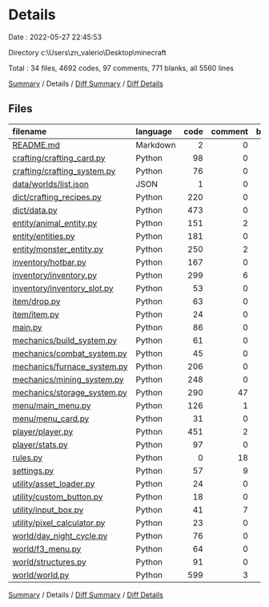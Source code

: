 # Details

Date : 2022-05-27 22:45:53

Directory c:\Users\zn_valerio\Desktop\minecraft

Total : 34 files,  4692 codes, 97 comments, 771 blanks, all 5560 lines

[Summary](results.md) / Details / [Diff Summary](diff.md) / [Diff Details](diff-details.md)

## Files
| filename | language | code | comment | blank | total |
| :--- | :--- | ---: | ---: | ---: | ---: |
| [README.md](/README.md) | Markdown | 2 | 0 | 1 | 3 |
| [crafting/crafting_card.py](/crafting/crafting_card.py) | Python | 98 | 0 | 23 | 121 |
| [crafting/crafting_system.py](/crafting/crafting_system.py) | Python | 76 | 0 | 13 | 89 |
| [data/worlds/list.json](/data/worlds/list.json) | JSON | 1 | 0 | 0 | 1 |
| [dict/crafting_recipes.py](/dict/crafting_recipes.py) | Python | 220 | 0 | 9 | 229 |
| [dict/data.py](/dict/data.py) | Python | 473 | 0 | 66 | 539 |
| [entity/animal_entity.py](/entity/animal_entity.py) | Python | 151 | 2 | 29 | 182 |
| [entity/entities.py](/entity/entities.py) | Python | 181 | 0 | 31 | 212 |
| [entity/monster_entity.py](/entity/monster_entity.py) | Python | 250 | 2 | 33 | 285 |
| [inventory/hotbar.py](/inventory/hotbar.py) | Python | 167 | 0 | 33 | 200 |
| [inventory/inventory.py](/inventory/inventory.py) | Python | 299 | 6 | 46 | 351 |
| [inventory/inventory_slot.py](/inventory/inventory_slot.py) | Python | 53 | 0 | 10 | 63 |
| [item/drop.py](/item/drop.py) | Python | 63 | 0 | 9 | 72 |
| [item/item.py](/item/item.py) | Python | 24 | 0 | 3 | 27 |
| [main.py](/main.py) | Python | 86 | 0 | 25 | 111 |
| [mechanics/build_system.py](/mechanics/build_system.py) | Python | 61 | 0 | 12 | 73 |
| [mechanics/combat_system.py](/mechanics/combat_system.py) | Python | 45 | 0 | 11 | 56 |
| [mechanics/furnace_system.py](/mechanics/furnace_system.py) | Python | 206 | 0 | 34 | 240 |
| [mechanics/mining_system.py](/mechanics/mining_system.py) | Python | 248 | 0 | 29 | 277 |
| [mechanics/storage_system.py](/mechanics/storage_system.py) | Python | 290 | 47 | 46 | 383 |
| [menu/main_menu.py](/menu/main_menu.py) | Python | 126 | 1 | 25 | 152 |
| [menu/menu_card.py](/menu/menu_card.py) | Python | 31 | 0 | 13 | 44 |
| [player/player.py](/player/player.py) | Python | 451 | 2 | 62 | 515 |
| [player/stats.py](/player/stats.py) | Python | 97 | 0 | 29 | 126 |
| [rules.py](/rules.py) | Python | 0 | 18 | 0 | 18 |
| [settings.py](/settings.py) | Python | 57 | 9 | 21 | 87 |
| [utility/asset_loader.py](/utility/asset_loader.py) | Python | 24 | 0 | 3 | 27 |
| [utility/custom_button.py](/utility/custom_button.py) | Python | 18 | 0 | 4 | 22 |
| [utility/input_box.py](/utility/input_box.py) | Python | 41 | 7 | 7 | 55 |
| [utility/pixel_calculator.py](/utility/pixel_calculator.py) | Python | 23 | 0 | 3 | 26 |
| [world/day_night_cycle.py](/world/day_night_cycle.py) | Python | 76 | 0 | 12 | 88 |
| [world/f3_menu.py](/world/f3_menu.py) | Python | 64 | 0 | 16 | 80 |
| [world/structures.py](/world/structures.py) | Python | 91 | 0 | 10 | 101 |
| [world/world.py](/world/world.py) | Python | 599 | 3 | 103 | 705 |

[Summary](results.md) / Details / [Diff Summary](diff.md) / [Diff Details](diff-details.md)